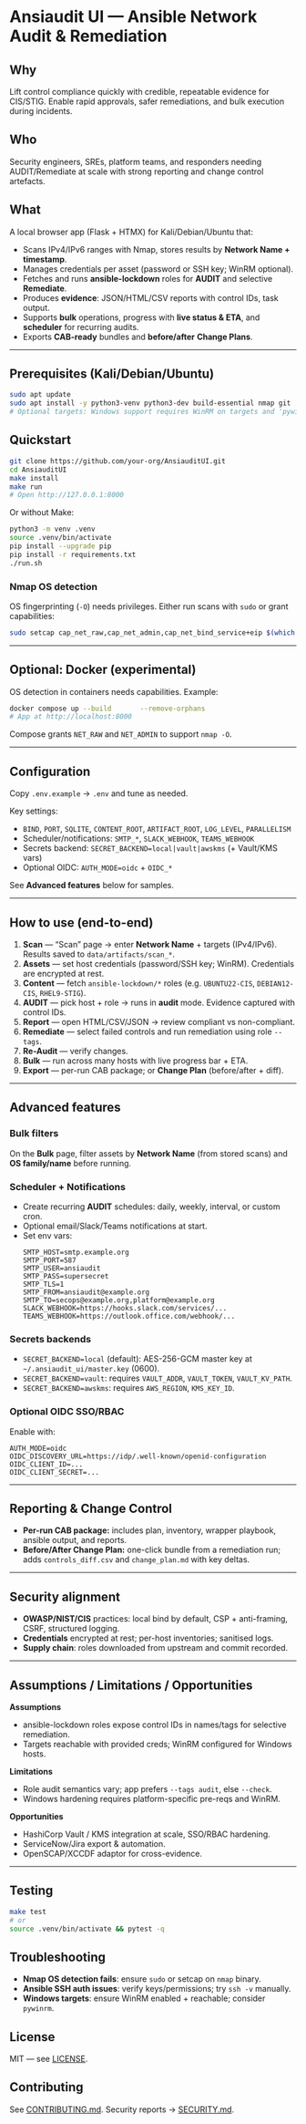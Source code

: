 
# Ansiaudit UI — Ansible Network Audit & Remediation

## Why
Lift control compliance quickly with credible, repeatable evidence for CIS/STIG. Enable rapid approvals, safer remediations, and bulk execution during incidents.

## Who
Security engineers, SREs, platform teams, and responders needing AUDIT/Remediate at scale with strong reporting and change control artefacts.

## What
A local browser app (Flask + HTMX) for Kali/Debian/Ubuntu that:
- Scans IPv4/IPv6 ranges with Nmap, stores results by **Network Name + timestamp**.
- Manages credentials per asset (password or SSH key; WinRM optional).
- Fetches and runs **ansible-lockdown** roles for **AUDIT** and selective **Remediate**.
- Produces **evidence**: JSON/HTML/CSV reports with control IDs, task output.
- Supports **bulk** operations, progress with **live status & ETA**, and **scheduler** for recurring audits.
- Exports **CAB-ready** bundles and **before/after** **Change Plans**.

---

## Prerequisites (Kali/Debian/Ubuntu)
```bash
sudo apt update
sudo apt install -y python3-venv python3-dev build-essential nmap git
# Optional targets: Windows support requires WinRM on targets and 'pywinrm' in Python (pip install pywinrm)
```

## Quickstart
```bash
git clone https://github.com/your-org/AnsiauditUI.git
cd AnsiauditUI
make install
make run
# Open http://127.0.0.1:8000
```

Or without Make:
```bash
python3 -m venv .venv
source .venv/bin/activate
pip install --upgrade pip
pip install -r requirements.txt
./run.sh
```

### Nmap OS detection
OS fingerprinting (`-O`) needs privileges. Either run scans with `sudo` or grant capabilities:
```bash
sudo setcap cap_net_raw,cap_net_admin,cap_net_bind_service+eip $(which nmap)
```

---

## Optional: Docker (experimental)
OS detection in containers needs capabilities. Example:
```bash
docker compose up --build       --remove-orphans
# App at http://localhost:8000
```
Compose grants `NET_RAW` and `NET_ADMIN` to support `nmap -O`.

---

## Configuration
Copy `.env.example` → `.env` and tune as needed.

Key settings:
- `BIND`, `PORT`, `SQLITE`, `CONTENT_ROOT`, `ARTIFACT_ROOT`, `LOG_LEVEL`, `PARALLELISM`
- Scheduler/notifications: `SMTP_*`, `SLACK_WEBHOOK`, `TEAMS_WEBHOOK`
- Secrets backend: `SECRET_BACKEND=local|vault|awskms` (+ Vault/KMS vars)
- Optional OIDC: `AUTH_MODE=oidc` + `OIDC_*`

See **Advanced features** below for samples.

---

## How to use (end-to-end)
1. **Scan** — “Scan” page → enter **Network Name** + targets (IPv4/IPv6). Results saved to `data/artifacts/scan_*`.
2. **Assets** — set host credentials (password/SSH key; WinRM). Credentials are encrypted at rest.
3. **Content** — fetch `ansible-lockdown/*` roles (e.g. `UBUNTU22-CIS`, `DEBIAN12-CIS`, `RHEL9-STIG`).
4. **AUDIT** — pick host + role → runs in **audit** mode. Evidence captured with control IDs.
5. **Report** — open HTML/CSV/JSON → review compliant vs non-compliant.
6. **Remediate** — select failed controls and run remediation using role `--tags`.
7. **Re-Audit** — verify changes.
8. **Bulk** — run across many hosts with live progress bar + ETA.
9. **Export** — per-run CAB package; or **Change Plan** (before/after + diff).

---

## Advanced features

### Bulk filters
On the **Bulk** page, filter assets by **Network Name** (from stored scans) and **OS family/name** before running.

### Scheduler + Notifications
- Create recurring **AUDIT** schedules: daily, weekly, interval, or custom cron.
- Optional email/Slack/Teams notifications at start.
- Set env vars:
  ```env
  SMTP_HOST=smtp.example.org
  SMTP_PORT=587
  SMTP_USER=ansiaudit
  SMTP_PASS=supersecret
  SMTP_TLS=1
  SMTP_FROM=ansiaudit@example.org
  SMTP_TO=secops@example.org,platform@example.org
  SLACK_WEBHOOK=https://hooks.slack.com/services/...
  TEAMS_WEBHOOK=https://outlook.office.com/webhook/...
  ```

### Secrets backends
- `SECRET_BACKEND=local` (default): AES-256-GCM master key at `~/.ansiaudit_ui/master.key` (0600).
- `SECRET_BACKEND=vault`: requires `VAULT_ADDR`, `VAULT_TOKEN`, `VAULT_KV_PATH`.
- `SECRET_BACKEND=awskms`: requires `AWS_REGION`, `KMS_KEY_ID`.

### Optional OIDC SSO/RBAC
Enable with:
```env
AUTH_MODE=oidc
OIDC_DISCOVERY_URL=https://idp/.well-known/openid-configuration
OIDC_CLIENT_ID=...
OIDC_CLIENT_SECRET=...
```

---

## Reporting & Change Control

- **Per-run CAB package:** includes plan, inventory, wrapper playbook, ansible output, and reports.
- **Before/After Change Plan:** one-click bundle from a remediation run; adds `controls_diff.csv` and `change_plan.md` with key deltas.

---

## Security alignment
- **OWASP/NIST/CIS** practices: local bind by default, CSP + anti-framing, CSRF, structured logging.
- **Credentials** encrypted at rest; per-host inventories; sanitised logs.
- **Supply chain**: roles downloaded from upstream and commit recorded.

---

## Assumptions / Limitations / Opportunities
**Assumptions**
- ansible-lockdown roles expose control IDs in names/tags for selective remediation.
- Targets reachable with provided creds; WinRM configured for Windows hosts.

**Limitations**
- Role audit semantics vary; app prefers `--tags audit`, else `--check`.
- Windows hardening requires platform-specific pre-reqs and WinRM.

**Opportunities**
- HashiCorp Vault / KMS integration at scale, SSO/RBAC hardening.
- ServiceNow/Jira export & automation.
- OpenSCAP/XCCDF adaptor for cross-evidence.

---

## Testing
```bash
make test
# or
source .venv/bin/activate && pytest -q
```

## Troubleshooting
- **Nmap OS detection fails**: ensure `sudo` or setcap on `nmap` binary.
- **Ansible SSH auth issues**: verify keys/permissions; try `ssh -v` manually.
- **Windows targets**: ensure WinRM enabled + reachable; consider `pywinrm`.

## License
MIT — see [LICENSE](LICENSE).

## Contributing
See [CONTRIBUTING.md](CONTRIBUTING.md). Security reports → [SECURITY.md](SECURITY.md).
